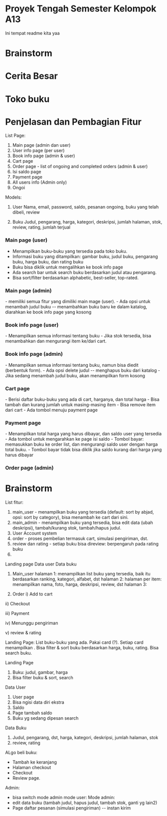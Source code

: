 # Proyek Tengah Semester Kelompok A13

Ini tempat readme kita yaa

<h1>
  Brainstorm
</h1>


<h1>
  Cerita Besar
</h1>

<h1>
  Toko buku
</h1>

<h1>
  Penjelasan dan Pembagian Fitur
</h1>


List Page:
1. Main page (admin dan user)
2. User info page (per user)
3. Book info page (admin & user)
4. Cart page
5. Order page - list of ongoing and completed orders (admin & user)
6. Isi saldo page
7. Payment page
8. All users info (Admin only)
9. Ongoi


Models:
1. User
   Nama, email, password, saldo, pesanan ongoing, buku yang telah dibeli, review

2. Buku
   Judul, pengarang, harga, kategori, deskripsi, jumlah halaman, stok, review, rating, jumlah terjual

<h3>
  Main page (user)
</h3>

- Menampilkan buku-buku yang tersedia pada toko buku.
- Informasi buku yang ditampilkan: gambar buku, judul buku, pengarang buku, harga buku, dan rating buku
- Buku bisa diklik untuk mengalihkan ke book info page
- Ada search bar untuk search buku berdasarkan judul atau pengarang.
- Bisa sort/filter berdasarkan alphabetic, best-seller, top-rated.

<h3>
  Main page (admin)
</h3>
- memiliki semua fitur yang dimiliki main mage (user).
- Ada opsi untuk menambah judul buku -- menambahkan buku baru ke dalam katalog, diarahkan ke book info page yang kosong

<h3>
  Book info page (user)
</h3>
- Menampilkan semua informasi tentang buku
- Jika stok tersedia, bisa menambahkan dan mengurangi item ke/dari cart.

<h3>
  Book info page (admin)
</h3>
- Menampilkan semua informasi tentang buku, namun bisa diedit (berbentuk form).
- Ada opsi delete judul -- menghapus buku dari katalog
- Jika sedang menambah judul buku, akan menampilkan form kosong


<h3>
  Cart page
</h3>
- Berisi daftar buku-buku yang ada di cart, harganya, dan total harga
- Bisa tambah dan kurang jumlah untuk masing-masing item
- Bisa remove item dari cart
- Ada tombol menuju payment page

<h3>
  Payment page
</h3>
- Menampilkan total harga yang harus dibayar, dan saldo user yang tersedia
- Ada tombol untuk mengarahkan ke page isi saldo
- Tombol bayar: memasukkan buku ke order list, dan mengurangi saldo user dengan harga total buku.
- Tombol bayar tidak bisa diklik jika saldo kurang dari harga yang harus dibayar


<h3>
  Order page (admin)
</h3>


<h1>
  Brainstorm
</h1>


List fitur:
1. main_user - menampilkan buku yang tersedia (default: sort by abjad, opsi: sort by category), bisa menambah ke cart dari sini.
2. main_admin - menampilkan buku yang tersedia, bisa edit data (ubah deskripsi), tambah/kurang stok, tambah/hapus judul.
3. User Account system
4. order - proses pembelian termasuk cart, simulasi pengiriman, dst.
5. review dan rating - setiap buku bisa direview: berpengaruh pada rating buku
7. 

Landing page
Data user
Data buku




1. Main_user
halaman 1: menampilkan list buku yang tersedia, baik itu berdasarkan ranking, kategori, alfabet, dst
halaman 2: halaman per item: menampilkan nama, foto, harga, deskripsi, review, dst
halaman 3: 


2. Order
i) Add to cart

ii) Checkout

iii) Payment

iv) Menunggu pengiriman

v) review & rating










Landing Page:
List buku-buku yang ada. Pakai card (?). Setiap card menampilkan . Bisa filter & sort buku berdasarkan harga, buku, rating. Bisa search buku.









Landing Page
1) Buku: judul, gambar, harga
3) Bisa filter buku & sort, search


Data User
1) User page
2) Bisa ngisi data diri ekstra
3) Saldo
4) Page tambah saldo
5) Buku yg sedang dipesan search

Data Buku
1) Judul, pengarang, dst, harga, kategori, deskripsi, jumlah halaman, stok
2) review, rating

ALgo beli buku:
- Tambah ke keranjang
- Halaman checkout
- Checkout
- Review page.

Admin:
- bisa switch mode admin mode user:
Mode admin:
- edit data buku (tambah judul, hapus judul, tambah stok, ganti yg lain2)
- Page daftar pesanan (simulasi pengiriman) -- instan kirim
